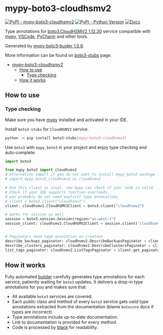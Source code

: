 # mypy-boto3-cloudhsmv2

[![PyPI - mypy-boto3-cloudhsmv2](https://img.shields.io/pypi/v/mypy-boto3-cloudhsmv2.svg?color=blue)](https://pypi.org/project/mypy-boto3-cloudhsmv2)
[![PyPI - Python Version](https://img.shields.io/pypi/pyversions/mypy-boto3-cloudhsmv2.svg?color=blue)](https://pypi.org/project/mypy-boto3-cloudhsmv2)
[![Docs](https://img.shields.io/readthedocs/mypy-boto3-builder.svg?color=blue)](https://mypy-boto3-builder.readthedocs.io/)

Type annotations for
[boto3.CloudHSMV2 1.12.30](https://boto3.amazonaws.com/v1/documentation/api/1.12.30/reference/services/cloudhsmv2.html#CloudHSMV2) service
compatible with [mypy](https://github.com/python/mypy), [VSCode](https://code.visualstudio.com/),
[PyCharm](https://www.jetbrains.com/pycharm/) and other tools.

Generated by [mypy-boto3-buider 1.0.6](https://github.com/vemel/mypy_boto3_builder).

More information can be found on [boto3-stubs](https://pypi.org/project/boto3-stubs/) page.

- [mypy-boto3-cloudhsmv2](#mypy-boto3-cloudhsmv2)
  - [How to use](#how-to-use)
    - [Type checking](#type-checking)
  - [How it works](#how-it-works)

## How to use

### Type checking

Make sure you have [mypy](https://github.com/python/mypy) installed and activated in your IDE.

Install `boto3-stubs` for `CloudHSMV2` service.

```bash
python -m pip install boto3-stubs[mypy-boto3-cloudhsmv2]
```

Use `boto3` with `mypy_boto3` in your project and enjoy type checking and auto-complete.

```python
import boto3

from mypy_boto3 import cloudhsmv2
# alternative import if you do not want to install mypy_boto3 package
# import mypy_boto3_cloudhsmv2 as cloudhsmv2

# Use this client as usual, now mypy can check if your code is valid.
# Check if your IDE supports function overloads,
# you probably do not need explicit type annotations
# client = boto3.client("cloudhsmv2")
client: cloudhsmv2.CloudHSMV2Client = boto3.client("cloudhsmv2")

# works for session as well
session = boto3.session.Session(region="us-west-1")
session_client: cloudhsmv2.CloudHSMV2Client = session.client("cloudhsmv2")


# Paginators need type annotation on creation
describe_backups_paginator: cloudhsmv2.DescribeBackupsPaginator = client.get_paginator("describe_backups")
describe_clusters_paginator: cloudhsmv2.DescribeClustersPaginator = client.get_paginator("describe_clusters")
list_tags_paginator: cloudhsmv2.ListTagsPaginator = client.get_paginator("list_tags")
```

## How it works

Fully automated [builder](https://github.com/vemel/mypy_boto3_builder) carefully generates
type annotations for each service, patiently waiting for `boto3` updates. It delivers
a drop-in type annotations for you and makes sure that:

- All available `boto3` services are covered.
- Each public class and method of every `boto3` service gets valid type annotations
  extracted from the documentation (blame `botocore` docs if types are incorrect).
- Type annotations include up-to-date documentation.
- Link to documentation is provided for every method.
- Code is processed by [black](https://github.com/psf/black) for readability.